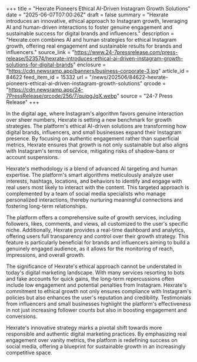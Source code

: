 +++
title = "Hexrate Pioneers Ethical AI-Driven Instagram Growth Solutions"
date = "2025-06-07T07:00:26Z"
draft = false
summary = "Hexrate introduces an innovative, ethical approach to Instagram growth, leveraging AI and human-driven interactions to foster genuine engagement and sustainable success for digital brands and influencers."
description = "Hexrate.com combines AI and human strategies for ethical Instagram growth, offering real engagement and sustainable results for brands and influencers."
source_link = "https://www.24-7pressrelease.com/press-release/523574/hexrate-introduces-ethical-ai-driven-instagram-growth-solutions-for-digital-brands"
enclosure = "https://cdn.newsramp.app/banners/business-corporate-3.jpg"
article_id = 84622
feed_item_id = 15332
url = "/news/202506/84622-hexrate-pioneers-ethical-ai-driven-instagram-growth-solutions"
qrcode = "https://cdn.newsramp.app/24-7PressRelease/qrcode/256/7/quipgJqX.webp"
source = "24-7 Press Release"
+++

<p>In the digital age, where Instagram's algorithm favors genuine interaction over sheer numbers, Hexrate is setting a new benchmark for growth strategies. The platform's ethical AI-driven solutions are transforming how digital brands, influencers, and small businesses expand their Instagram presence. By focusing on authentic engagement rather than superficial metrics, Hexrate ensures that growth is not only sustainable but also aligns with Instagram's terms of service, mitigating risks of shadow-bans or account suspensions.</p><p>Hexrate's methodology is a blend of advanced AI targeting and human expertise. The platform's smart algorithms meticulously analyze user interests, hashtags, locations, and behaviors to identify and engage with real users most likely to interact with the content. This targeted approach is complemented by a team of social media specialists who manage personalized interactions, thereby nurturing meaningful connections and fostering long-term relationships.</p><p>The platform offers a comprehensive suite of growth services, including followers, likes, comments, and views, all customized to the user's specific niche. Additionally, Hexrate provides a real-time dashboard and analytics, offering users full transparency and control over their growth strategy. This feature is particularly beneficial for brands and influencers aiming to build a genuinely engaged audience, as it allows for the monitoring of reach, impressions, and overall growth.</p><p>The significance of Hexrate's ethical approach cannot be understated in today's digital marketing landscape. With many services resorting to bots and fake accounts for quick gains, the long-term repercussions often include low engagement and potential penalties from Instagram. Hexrate's commitment to ethical growth not only ensures compliance with Instagram's policies but also enhances the user's reputation and credibility. Testimonials from influencers and small businesses highlight the platform's effectiveness in not just increasing follower counts but also in boosting engagement and conversions.</p><p>Hexrate's innovative strategy marks a pivotal shift towards more responsible and authentic digital marketing practices. By emphasizing real engagement over vanity metrics, the platform is redefining success on social media, offering a blueprint for sustainable growth in an increasingly competitive space.</p>